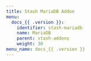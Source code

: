 ```yaml
---
title: Stash MariaDB Addon
menu:
  docs_{{ .version }}:
    identifier: stash-mariadb
    name: MariaDB
    parent: stash-addons
    weight: 30
menu_name: docs_{{ .version }}
---
```

